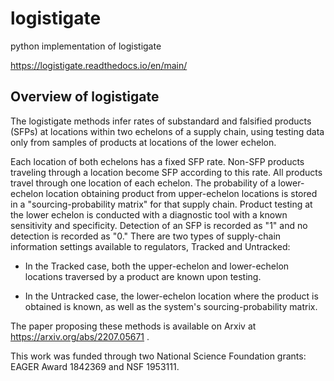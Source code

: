 # logistigate
python implementation of logistigate

https://logistigate.readthedocs.io/en/main/

Overview of logistigate
-----------------------
The logistigate methods infer rates of substandard and
falsified products (SFPs) at locations within two echelons of a
supply chain, using testing data only from samples of products
at locations of the lower echelon.

Each location of both echelons has a fixed SFP rate.
Non-SFP products traveling through a location become SFP
according to this rate.
All products travel through one location of each echelon.
The probability of a lower-echelon
location obtaining product from upper-echelon locations is
stored in a "sourcing-probability matrix" for that supply
chain.
Product testing at the lower echelon is conducted with
a diagnostic tool with a known sensitivity and specificity.
Detection of an SFP is recorded as "1" and no detection is
recorded as "0."
There are two types of supply-chain information settings available
to regulators, Tracked and Untracked:

* In the Tracked case, both the upper-echelon and lower-echelon locations traversed by a product are known upon testing.

* In the Untracked case, the lower-echelon location where the product is obtained is known, as well as the system's sourcing-probability matrix.

The paper proposing these methods is available on Arxiv at
https://arxiv.org/abs/2207.05671
.

This work was funded through two National Science Foundation grants: EAGER Award 1842369 and NSF 1953111.
